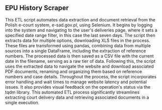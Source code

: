 ## EPU History Scraper

This ETL script automates data extraction and document retrieval from the Polish e-court system, e-sad.gov.pl, using Selenium. It begins by logging into the system and navigating to the user's deliveries page, where it sets a specified date range filter, in this case the last seven days. The script then extracts data for multiple options, downloading XLS files in the process. These files are transformed using pandas, combining data from multiple sources into a single DataFrame, including the extraction of reference numbers. The processed data is then saved as a CSV file with the current date in the filename, serving as a raw tier of data. Following this, the script uses the extracted data to navigate the website and download associated PDF documents, renaming and organizing them based on reference numbers and case details. Throughout the process, the script incorporates error handling and wait times to manage website latency and potential issues. It also provides visual feedback on the operation's status via the tqdm library. This automated ETL process significantly streamlines extracting court delivery data and retrieving associated documents in a single execution.
